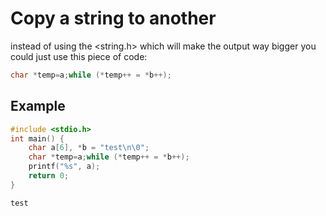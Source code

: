 # Copy a string to another

instead of using the <string.h> which will make the output way bigger you could just use this piece of code:

```c
char *temp=a;while (*temp++ = *b++);
```

## Example

```c
#include <stdio.h>
int main() {
    char a[6], *b = "test\n\0";
    char *temp=a;while (*temp++ = *b++);
    printf("%s", a);
    return 0;
}
```
```
test
```

